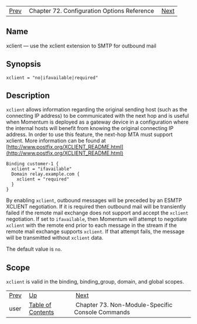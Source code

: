 |     |     |     |
| --- | --- | --- |
| [Prev](conf.ref.user)  | Chapter 72. Configuration Options Reference |  [Next](console.cmds.ref) |

<a name="conf.ref.xclient"></a>
## Name

xclient — use the xclient extension to SMTP for outbound mail

## Synopsis

`xclient = "no|ifavailable|required"`

<a name="idp27383968"></a>
## Description

`xclient` allows information regarding the original sending host (such as the connecting IP address) to be communicated with the next hop and is useful when Momentum is deployed as a gateway device in a configuration where the internal hosts will benefit from knowing the original connecting IP address. In order to use this feature, the next-hop MTA must support xclient. More information can be found at [http://www.postfix.org/XCLIENT_README.html](http://www.postfix.org/XCLIENT_README.html)

```
Binding customer-1 {
  xclient = "ifavailable"
  Domain relay.example.com {
    xclient = "required"
  }
}
```

By enabling `xclient`, outbound messages will be preceded by an ESMTP XCLIENT negotiation. If it is required then outbound mail will be transiently failed if the remote mail exchange does not support and accept the `xclient` negotiation. If set to `ifavailable`, then Momentum will attempt to negotiate `xclient` with the remote end prior to each message in the stream if the remote mail exchange supports `xclient`. If that attempt fails, the message will be transmitted without `xclient` data.

The default value is `no`.

<a name="idp27392576"></a>
## Scope

`xclient` is valid in the binding, binding_group, domain, and global scopes.

|     |     |     |
| --- | --- | --- |
| [Prev](conf.ref.user)  | [Up](config.options.ref) |  [Next](console.cmds.ref) |
| user  | [Table of Contents](index) |  Chapter 73. Non-Module-Specific Console Commands |

